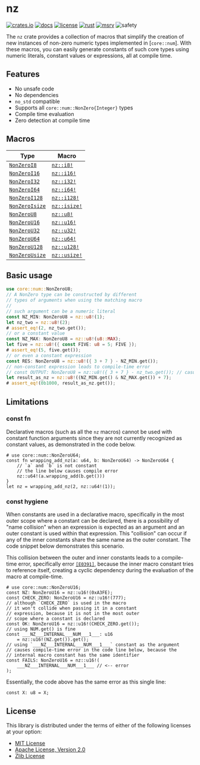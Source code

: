 # nz

[![crates.io](https://img.shields.io/crates/v/nz?style=for-the-badge)](https://crates.io/crates/nz)
[![docs](https://img.shields.io/docsrs/nz/latest?style=for-the-badge)](https://docs.rs/nz)
[![license](https://img.shields.io/badge/License-MIT_OR_Zlib_OR_APACHE_2.0-blue?style=for-the-badge)](#license)
[![rust](https://img.shields.io/github/actions/workflow/status/noelhorvath/nz/rust.yml?event=push&style=for-the-badge)](https://github.com/noelhorvath/nz/actions/workflows/rust.yml)
[![msrv](https://img.shields.io/badge/MSRV-1.47.0-F21D1D?style=for-the-badge)](https://releases.rs/docs/1.47.0/)
![safety](https://img.shields.io/badge/Safety-100%25-brightgreen?style=for-the-badge)

The `nz` crate provides a collection of macros that simplify the creation of
new instances of non-zero numeric types implemented in [`core::num`]. With
these macros, you can easily generate constants of such core types using numeric
literals, constant values or expressions, all at compile time.

## Features

* No unsafe code
* No dependencies
* `no_std` compatible
* Supports all `core::num::NonZero{Integer}` types
* Compile time evaluation
* Zero detection at compile time

## Macros

| Type | Macro |
|------|-------|
| [`NonZeroI8`](https://doc.rust-lang.org/stable/core/num/struct.NonZeroI8.html) | [`nz::i8!`](https://docs.rs/nz/%2A/nz/macro.i8.html) |
| [`NonZeroI16`](https://doc.rust-lang.org/stable/core/num/struct.NonZeroI16.html) | [`nz::i16!`](https://docs.rs/nz/%2A/nz/macro.i16.html) |
| [`NonZeroI32`](https://doc.rust-lang.org/stable/core/num/struct.NonZeroI32.html) | [`nz::i32!`](https://docs.rs/nz/%2A/nz/macro.i32.html) |
| [`NonZeroI64`](https://doc.rust-lang.org/stable/core/num/struct.NonZeroI64.html) | [`nz::i64!`](https://docs.rs/nz/%2A/nz/macro.i64.html) |
| [`NonZeroI128`](https://doc.rust-lang.org/stable/core/num/struct.NonZeroI128.html) | [`nz::i128!`](https://docs.rs/nz/%2A/nz/macro.i128.html) |
| [`NonZeroIsize`](https://doc.rust-lang.org/stable/core/num/struct.NonZeroIsize.html) | [`nz::isize!`](https://docs.rs/nz/%2A/nz/macro.isize.html) |
| [`NonZeroU8`](https://doc.rust-lang.org/stable/core/num/struct.NonZeroU8.html) | [`nz::u8!`](https://docs.rs/nz/%2A/nz/macro.u8.html) |
| [`NonZeroU16`](https://doc.rust-lang.org/stable/core/num/struct.NonZeroU16.html) | [`nz::u16!`](https://docs.rs/nz/%2A/nz/macro.u16.html) |
| [`NonZeroU32`](https://doc.rust-lang.org/stable/core/num/struct.NonZeroU32.html) | [`nz::u32!`](https://docs.rs/nz/%2A/nz/macro.u32.html) |
| [`NonZeroU64`](https://doc.rust-lang.org/stable/core/num/struct.NonZeroU64.html) | [`nz::u64!`](https://docs.rs/nz/%2A/nz/macro.u64.html) |
| [`NonZeroU128`](https://doc.rust-lang.org/stable/core/num/struct.NonZeroU128.html) | [`nz::u128!`](https://docs.rs/nz/%2A/nz/macro.u128.html) |
| [`NonZeroUsize`](https://doc.rust-lang.org/stable/core/num/struct.NonZeroUsize.html) | [`nz::usize!`](https://docs.rs/nz/%2A/nz/macro.usize.html) |

## Basic usage

```rust
use core::num::NonZeroU8;
// A NonZero type can be constructed by different
// types of arguments when using the matching macro
//
// such argument can be a numeric literal
const NZ_MIN: NonZeroU8 = nz::u8!(1);
let nz_two = nz::u8!(2);
# assert_eq!(2, nz_two.get());
// or a constant value
const NZ_MAX: NonZeroU8 = nz::u8!(u8::MAX);
let five = nz::u8!({ const FIVE: u8 = 5; FIVE });
# assert_eq!(5, five.get());
// or even a constant expression
const RES: NonZeroU8 = nz::u8!({ 3 + 7 } - NZ_MIN.get());
// non-constant expression leads to compile-time error
// const OUTPUT: NonZeroU8 = nz::u8!({ 3 + 7 } - nz_two.get()); // casued by `mz_two.get()`
let result_as_nz = nz::u8!((NZ_MIN.get() & NZ_MAX.get()) + 7);
# assert_eq!(0b1000, result_as_nz.get());
```

## Limitations

### const fn

Declarative macros (such as all the `nz` macros) cannot be used with
constant function arguments since they are not currently recognized
as constant values, as demonstrated in the code below.

```rust, compile_fail
# use core::num::NonZeroU64;
const fn wrapping_add_nz(a: u64, b: NonZeroU64) -> NonZeroU64 {
    // `a` and `b` is not constant
    // the line below causes compile error
    nz::u64!(a.wrapping_add(b.get()))
}
let nz = wrapping_add_nz(2, nz::u64!(1));
```

### const hygiene

When constants are used in a declarative macro, specifically in the
most outer scope where a constant can be declared, there is a possibility
of "name collision" when an expression is expected as an argument and an
outer constant is used within that expression. This "collision" can occur
if  any of the inner constants share the same name as the outer constant.
The code snippet below demonstrates this scenario.

This collision between the outer and inner constants leads to a compile-time
error, specifically error [`[E0391]`](<https://doc.rust-lang.org/error_codes/E0391.html>),
because the inner macro constant tries to reference itself, creating a cyclic
dependency during the evaluation of the macro at compile-time.

```rust, compile_fail
# use core::num::NonZeroU16;
const NZ: NonZeroU16 = nz::u16!(0xA3FE);
const CHECK_ZERO: NonZeroU16 = nz::u16!(777);
// although `CHECK_ZERO` is used in the macro
// it won't collide when passing it in a constant
// expression, because it is not in the most outer
// scope where a constant is declared
const OK: NonZeroU16 = nz::u16!(CHECK_ZERO.get());
// using NUM.get() is fine
const ___NZ___INTERNAL___NUM___1___: u16
    = nz::u16!(NZ.get()).get();
// using `___NZ___INTERNAL___NUM___1___` constant as the argument
// causes compile-time error in the code line below, because the
// internal macro constant has the same identifier
const FAILS: NonZeroU16 = nz::u16!(
    ___NZ___INTERNAL___NUM___1___ // <-- error
);
```

Essentially, the code above has the same error as this
single line:
```rust, compile_fail
const X: u8 = X;
```

## License

This library is distributed under the terms of either of the following licenses at your option:

- [MIT License](http://opensource.org/licenses/MIT)
- [Apache License, Version 2.0](http://www.apache.org/licenses/LICENSE-2.0)
- [Zlib License](http://www.apache.org/licenses/LICENSE-2.0)
